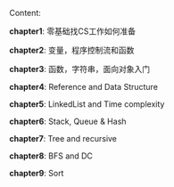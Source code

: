 Content:

**chapter1**: 零基础找CS工作如何准备

**chapter2**: 变量，程序控制流和函数

**chapter3**: 函数，字符串，面向对象入门

**chapter4**: Reference and Data Structure

**chapter5**: LinkedList and Time complexity

**chapter6**: Stack, Queue & Hash

**chapter7**: Tree and recursive

**chapter8**: BFS and DC

**chapter9**: Sort
